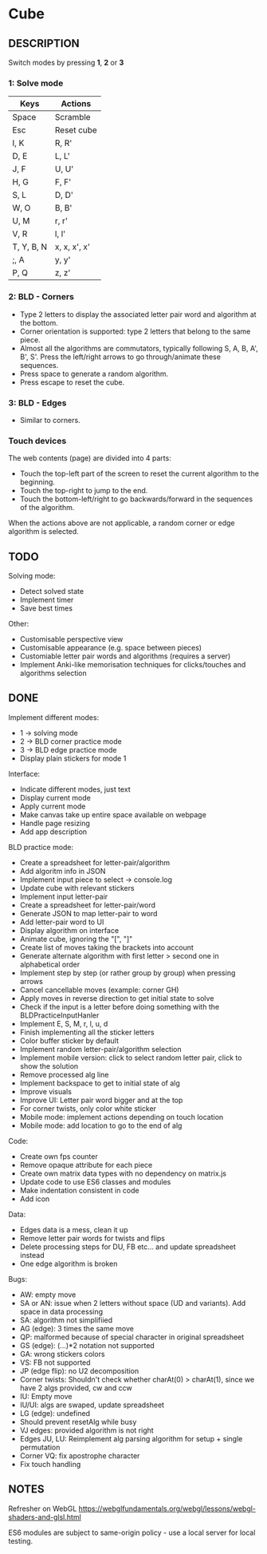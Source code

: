# Cube

## DESCRIPTION
Switch modes by pressing **1**, **2** or **3**

### **1**: Solve mode
Keys | Actions
---- | ----
Space | Scramble
Esc | Reset cube
I, K | R, R'
D, E | L, L'
J, F | U, U'
H, G | F, F'
S, L | D, D'
W, O | B, B'
U, M | r, r'
V, R | l, l'
T, Y, B, N | x, x, x', x'
;, A | y, y'
P, Q | z, z'

### **2**: BLD - Corners
- Type 2 letters to display the associated letter pair word and algorithm at the bottom.
- Corner orientation is supported: type 2 letters that belong to the same piece.
- Almost all the algorithms are commutators, typically following S, A, B, A', B', S'. Press the left/right arrows to go through/animate these sequences.
- Press space to generate a random algorithm.
- Press escape to reset the cube.

### **3**: BLD - Edges
- Similar to corners.

### Touch devices
The web contents (page) are divided into 4 parts:
- Touch the top-left part of the screen to reset the current algorithm to the beginning.
- Touch the top-right to jump to the end.
- Touch the bottom-left/right to go backwards/forward in the sequences of the algorithm.

When the actions above are not applicable, a random corner or edge algorithm is selected.

## TODO

Solving mode:
- Detect solved state
- Implement timer
- Save best times

Other:
- Customisable perspective view
- Customisable appearance (e.g. space between pieces)
- Customiable letter pair words and algorithms (requires a server)
- Implement Anki-like memorisation techniques for clicks/touches and algorithms selection

## DONE

Implement different modes:
- 1 -> solving mode
- 2 -> BLD corner practice mode
- 3 -> BLD edge practice mode
- Display plain stickers for mode 1

Interface:
- Indicate different modes, just text
- Display current mode
- Apply current mode
- Make canvas take up entire space available on webpage
- Handle page resizing
- Add app description

BLD practice mode:
- Create a spreadsheet for letter-pair/algorithm
- Add algoritm info in JSON
- Implement input piece to select -> console.log
- Update cube with relevant stickers
- Implement input letter-pair
- Create a spreadsheet for letter-pair/word
- Generate JSON to map letter-pair to word
- Add letter-pair word to UI
- Display algorithm on interface
- Animate cube, ignoring the "[", "]"
- Create list of moves taking the brackets into account
- Generate alternate algorithm with first letter > second one in alphabetical order
- Implement step by step (or rather group by group) when pressing arrows
- Cancel cancellable moves (example: corner GH)
- Apply moves in reverse direction to get initial state to solve
- Check if the input is a letter before doing something with the BLDPracticeInputHanler
- Implement E, S, M, r, l, u, d
- Finish implementing all the sticker letters
- Color buffer sticker by default
- Implement random letter-pair/algorithm selection
- Implement mobile version: click to select random letter pair, click to show the solution
- Remove processed alg line
- Implement backspace to get to initial state of alg
- Improve visuals
- Improve UI: Letter pair word bigger and at the top
- For corner twists, only color white sticker
- Mobile mode: implement actions depending on touch location
- Mobile mode: add location to go to the end of alg

Code:
- Create own fps counter
- Remove opaque attribute for each piece
- Create own matrix data types with no dependency on matrix.js
- Update code to use ES6 classes and modules
- Make indentation consistent in code
- Add icon

Data:
- Edges data is a mess, clean it up
- Remove letter pair words for twists and flips
- Delete processing steps for DU, FB etc... and update spreadsheet instead
- One edge algorithm is broken

Bugs:
- AW: empty move
- SA or AN: issue when 2 letters without space (UD and variants). Add space in data processing  
- SA: algorithm not simplifiied
- AG (edge): 3 times the same move
- QP: malformed because of special character in original spreadsheet
- GS (edge): (...)*2 notation not supported
- GA: wrong stickers colors
- VS: FB not supported
- JP (edge flip): no U2 decomposition
- Corner twists: Shouldn't check whether charAt(0) > charAt(1), since we have 2 algs provided, cw and ccw
- IU: Empty move
- IU/UI: algs are swaped, update spreadsheet
- LG (edge): undefined
- Should prevent resetAlg while busy
- VJ edges: provided algorithm is not right
- Edges JU, LU: Reimplement alg parsing algorithm for setup + single permutation
- Corner VQ: fix apostrophe character
- Fix touch handling

## NOTES

Refresher on WebGL
https://webglfundamentals.org/webgl/lessons/webgl-shaders-and-glsl.html

ES6 modules are subject to same-origin policy - use a local server for local testing.
